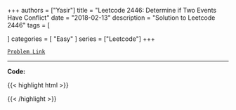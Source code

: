 
+++
authors = ["Yasir"]
title = "Leetcode 2446: Determine if Two Events Have Conflict"
date = "2018-02-13"
description = "Solution to Leetcode 2446"
tags = [
    
]
categories = [
    "Easy"
]
series = ["Leetcode"]
+++



[`Problem Link`](https://leetcode.com/problems/determine-if-two-events-have-conflict/description/)

---

**Code:**

{{< highlight html >}}

{{< /highlight >}}

